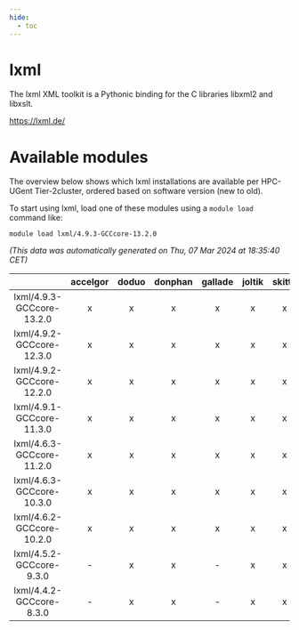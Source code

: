 ```yaml
---
hide:
  - toc
---
```


lxml
====


The lxml XML toolkit is a Pythonic binding for the C libraries libxml2 and libxslt.

https://lxml.de/
# Available modules


The overview below shows which lxml installations are available per HPC-UGent Tier-2cluster, ordered based on software version (new to old).

To start using lxml, load one of these modules using a `module load` command like:

```shell
module load lxml/4.9.3-GCCcore-13.2.0
```

*(This data was automatically generated on Thu, 07 Mar 2024 at 18:35:40 CET)*  

| |accelgor|doduo|donphan|gallade|joltik|skitty|
| :---: | :---: | :---: | :---: | :---: | :---: | :---: |
|lxml/4.9.3-GCCcore-13.2.0|x|x|x|x|x|x|
|lxml/4.9.2-GCCcore-12.3.0|x|x|x|x|x|x|
|lxml/4.9.2-GCCcore-12.2.0|x|x|x|x|x|x|
|lxml/4.9.1-GCCcore-11.3.0|x|x|x|x|x|x|
|lxml/4.6.3-GCCcore-11.2.0|x|x|x|x|x|x|
|lxml/4.6.3-GCCcore-10.3.0|x|x|x|x|x|x|
|lxml/4.6.2-GCCcore-10.2.0|x|x|x|x|x|x|
|lxml/4.5.2-GCCcore-9.3.0|-|x|x|-|x|x|
|lxml/4.4.2-GCCcore-8.3.0|-|x|x|-|x|x|
